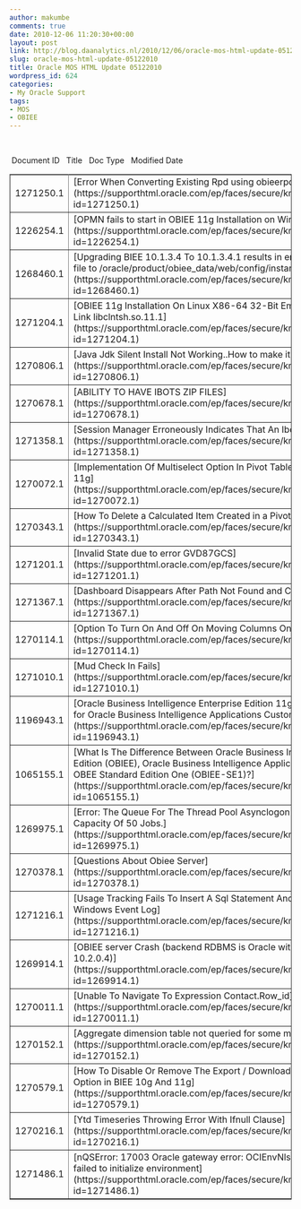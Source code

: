 ```yaml
---
author: makumbe
comments: true
date: 2010-12-06 11:20:30+00:00
layout: post
link: http://blog.daanalytics.nl/2010/12/06/oracle-mos-html-update-05122010/
slug: oracle-mos-html-update-05122010
title: Oracle MOS HTML Update 05122010
wordpress_id: 624
categories:
- My Oracle Support
tags:
- MOS
- OBIEE
---
```


 
<table cellpadding="2" cellspacing="3" align="center" border="1" width="100%" >
<tbody >
<tr >
 Document ID 
 Title 
 Doc Type 
 Modified Date 
</tr>
<tr >

<td >1271250.1
</td>

<td >[Error When Converting Existing Rpd using obieerpdmigrateutil.exe](https://supporthtml.oracle.com/ep/faces/secure/km/DocumentDisplay.jspx?id=1271250.1)
</td>

<td >PROBLEM
</td>

<td >02-DEC-10
</td>
</tr>
<tr >

<td >1226254.1
</td>

<td >[OPMN fails to start in OBIEE 11g Installation on Windows 2008 R2 64 bit](https://supporthtml.oracle.com/ep/faces/secure/km/DocumentDisplay.jspx?id=1226254.1)
</td>

<td >HOWTO
</td>

<td >29-NOV-10
</td>
</tr>
<tr >

<td >1268460.1
</td>

<td >[Upgrading BIEE 10.1.3.4 To 10.1.3.4.1 results in error "Could not apply XSL file to /oracle/product/obiee_data/web/config/instanceconfig.xml"](https://supporthtml.oracle.com/ep/faces/secure/km/DocumentDisplay.jspx?id=1268460.1)
</td>

<td >HOWTO
</td>

<td >02-DEC-10
</td>
</tr>
<tr >

<td >1271204.1
</td>

<td >[OBIEE 11g Installation On Linux X86-64 32-Bit Emulation Mode Failed To Link libclntsh.so.11.1](https://supporthtml.oracle.com/ep/faces/secure/km/DocumentDisplay.jspx?id=1271204.1)
</td>

<td >PROBLEM
</td>

<td >02-DEC-10
</td>
</tr>
<tr >

<td >1270806.1
</td>

<td >[Java Jdk Silent Install Not Working..How to make it work?](https://supporthtml.oracle.com/ep/faces/secure/km/DocumentDisplay.jspx?id=1270806.1)
</td>

<td >HOWTO
</td>

<td >01-DEC-10
</td>
</tr>
<tr >

<td >1270678.1
</td>

<td >[ABILITY TO HAVE IBOTS ZIP FILES](https://supporthtml.oracle.com/ep/faces/secure/km/DocumentDisplay.jspx?id=1270678.1)
</td>

<td >HOWTO
</td>

<td >30-NOV-10
</td>
</tr>
<tr >

<td >1271358.1
</td>

<td >[Session Manager Erroneously Indicates That An Ibot Is Running Twice](https://supporthtml.oracle.com/ep/faces/secure/km/DocumentDisplay.jspx?id=1271358.1)
</td>

<td >HOWTO
</td>

<td >02-DEC-10
</td>
</tr>
<tr >

<td >1270072.1
</td>

<td >[Implementation Of Multiselect Option In Pivot Table View Prompt Of Obiee 11g](https://supporthtml.oracle.com/ep/faces/secure/km/DocumentDisplay.jspx?id=1270072.1)
</td>

<td >HOWTO
</td>

<td >29-NOV-10
</td>
</tr>
<tr >

<td >1270343.1
</td>

<td >[How To Delete a Calculated Item Created in a Pivot Table](https://supporthtml.oracle.com/ep/faces/secure/km/DocumentDisplay.jspx?id=1270343.1)
</td>

<td >HOWTO
</td>

<td >30-NOV-10
</td>
</tr>
<tr >

<td >1271201.1
</td>

<td >[Invalid State due to error GVD87GCS](https://supporthtml.oracle.com/ep/faces/secure/km/DocumentDisplay.jspx?id=1271201.1)
</td>

<td >HOWTO
</td>

<td >02-DEC-10
</td>
</tr>
<tr >

<td >1271367.1
</td>

<td >[Dashboard Disappears After Path Not Found and Commit Failure Errors](https://supporthtml.oracle.com/ep/faces/secure/km/DocumentDisplay.jspx?id=1271367.1)
</td>

<td >PROBLEM
</td>

<td >02-DEC-10
</td>
</tr>
<tr >

<td >1270114.1
</td>

<td >[Option To Turn On And Off On Moving Columns On Report Basis](https://supporthtml.oracle.com/ep/faces/secure/km/DocumentDisplay.jspx?id=1270114.1)
</td>

<td >HOWTO
</td>

<td >29-NOV-10
</td>
</tr>
<tr >

<td >1271010.1
</td>

<td >[Mud Check In Fails](https://supporthtml.oracle.com/ep/faces/secure/km/DocumentDisplay.jspx?id=1271010.1)
</td>

<td >PROBLEM
</td>

<td >01-DEC-10
</td>
</tr>
<tr >

<td >1196943.1
</td>

<td >[Oracle Business Intelligence Enterprise Edition 11g Upgrade Considerations for Oracle Business Intelligence Applications Customers](https://supporthtml.oracle.com/ep/faces/secure/km/DocumentDisplay.jspx?id=1196943.1)
</td>

<td >ANNOUNCEMENT
</td>

<td >30-NOV-10
</td>
</tr>
<tr >

<td >1065155.1
</td>

<td >[What Is The Difference Between Oracle Business Intelligence Enterprise Edition (OBIEE), Oracle Business Intelligence Applications (OBI Apps) And OBEE Standard Edition One (OBIEE-SE1)?](https://supporthtml.oracle.com/ep/faces/secure/km/DocumentDisplay.jspx?id=1065155.1)
</td>

<td >FAQ
</td>

<td >30-NOV-10
</td>
</tr>
<tr >

<td >1269975.1
</td>

<td >[Error: The Queue For The Thread Pool Asynclogon Is At It's Maximum Capacity Of 50 Jobs.](https://supporthtml.oracle.com/ep/faces/secure/km/DocumentDisplay.jspx?id=1269975.1)
</td>

<td >HOWTO
</td>

<td >29-NOV-10
</td>
</tr>
<tr >

<td >1270378.1
</td>

<td >[Questions About Obiee Server](https://supporthtml.oracle.com/ep/faces/secure/km/DocumentDisplay.jspx?id=1270378.1)
</td>

<td >HOWTO
</td>

<td >30-NOV-10
</td>
</tr>
<tr >

<td >1271216.1
</td>

<td >[Usage Tracking Fails To Insert A Sql Statement And Throws Error In Windows Event Log](https://supporthtml.oracle.com/ep/faces/secure/km/DocumentDisplay.jspx?id=1271216.1)
</td>

<td >PROBLEM
</td>

<td >02-DEC-10
</td>
</tr>
<tr >

<td >1269914.1
</td>

<td >[OBIEE server Crash (backend RDBMS is Oracle with sql net net client 10.2.0.4)](https://supporthtml.oracle.com/ep/faces/secure/km/DocumentDisplay.jspx?id=1269914.1)
</td>

<td >PROBLEM
</td>

<td >29-NOV-10
</td>
</tr>
<tr >

<td >1270011.1
</td>

<td >[Unable To Navigate To Expression Contact.Row_id](https://supporthtml.oracle.com/ep/faces/secure/km/DocumentDisplay.jspx?id=1270011.1)
</td>

<td >HOWTO
</td>

<td >29-NOV-10
</td>
</tr>
<tr >

<td >1270152.1
</td>

<td >[Aggregate dimension table not queried for some measured](https://supporthtml.oracle.com/ep/faces/secure/km/DocumentDisplay.jspx?id=1270152.1)
</td>

<td >PROBLEM
</td>

<td >29-NOV-10
</td>
</tr>
<tr >

<td >1270579.1
</td>

<td >[How To Disable Or Remove The Export / Download - Data - CSV Format Option in BIEE 10g And 11g](https://supporthtml.oracle.com/ep/faces/secure/km/DocumentDisplay.jspx?id=1270579.1)
</td>

<td >HOWTO
</td>

<td >30-NOV-10
</td>
</tr>
<tr >

<td >1270216.1
</td>

<td >[Ytd Timeseries Throwing Error With Ifnull Clause](https://supporthtml.oracle.com/ep/faces/secure/km/DocumentDisplay.jspx?id=1270216.1)
</td>

<td >HOWTO
</td>

<td >29-NOV-10
</td>
</tr>
<tr >

<td >1271486.1
</td>

<td >[nQSError: 17003 Oracle gateway error: OCIEnvNlsCreate or OCIEnvInit failed to initialize environment](https://supporthtml.oracle.com/ep/faces/secure/km/DocumentDisplay.jspx?id=1271486.1)
</td>

<td >PROBLEM
</td>

<td >03-DEC-10
</td>
</tr>
</tbody>
</table>
